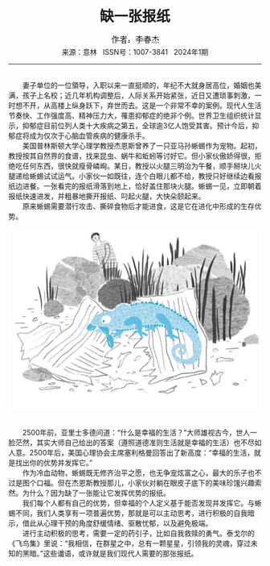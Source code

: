 # <center>缺一张报纸</center>

<div align=center><img src="https://raw.githubusercontent.com/leaguecn/magazines/main/img_authors/%25d7%25f7%25d5%25df%25a3%25ba%25c0%25ee%25b4%25ba%25bd%25dc.jpg"></div>

<center>来源：意林   ISSN号：1007-3841   2024年1期</center>

* * *

<br>　　妻子单位的一位領导，入职以来一直挺顺的，年纪不大就身居高位，婚姻也美满，孩子上名校；近几年机构调整后，人际关系开始紧张，近日又遭琐事刺激，一时想不开，从高楼上纵身跃下，弃世而去。这是一个非常不幸的案例。现代人生活节奏快、工作强度高、精神压力大，罹患抑郁症的绝非个例。世界卫生组织统计显示，抑郁症目前位列人类十大疾病之第五，全球逾3亿人饱受其害。预计今后，抑郁症将成为仅次于心脑血管疾病的健康杀手。  
　　美国普林斯顿大学心理学教授杰恩斯曾养了一只亚马孙蜥蜴作为宠物。起初，教授按其自然界的食谱，找来昆虫、蜗牛和蚯蚓等讨好它。但小家伙傲娇得很，拒绝吃任何东西，很快就瘦骨嶙峋。某日，教授以火腿三明治为午餐，顺手掰块儿火腿递给蜥蜴试试运气。小家伙一如既往，连个白眼儿都不给，教授只好继续边看报纸边进餐。一张看完的报纸滑落到地上，恰好盖住那块火腿。蜥蜴一见，立即朝着报纸快速进发，并粗暴地撕开报纸、叼起火腿，大快朵颐起来。  
　　原来蜥蜴需要潜行攻击、撕碎食物后才能进食，这是它在进化中形成的生存优势。

![](https://raw.githubusercontent.com/leaguecn/magazines/main/img/yili20240110-1-l.jpg)

  
<br>　　2500年前，亚里士多德问道：“什么是幸福的生活？”大师雄视古今，世人一脸茫然，其实大师自己给出的答案（遵照道德准则生活就是幸福的生活）也不尽如人意。2500年后，美国心理协会主席塞利格曼回答出了新高度：“幸福的生活，就是找出你的优势并发挥它。”  
　　作为冷血动物，蜥蜴既无修齐治平之愿，也无争宠炫富之心，最大的乐子也不过是图个口福。但在杰恩斯教授那儿，小家伙对躺在眼皮子底下的美味珍馐兴趣索然。为什么？因为缺了一张能让它发挥优势的报纸。  
　　我们每个人都有自己的优势，但幸福的个人定义基于能否发现并发挥它。与蜥蜴不同，我们人类享有一项普遍优势，那就是可以主动思考，进行积极的自我暗示，借此从心理干预的角度舒缓情绪、驱散忧郁，以及避免极端。  
　　进行主动积极的思考，需要一定的药引子，比如自我救赎的勇气。泰戈尔的《飞鸟集》里说：“我相信，在群星之中，总有一颗星星，引领我的灵魂，穿过未知的黑暗。”这些谶语，或许就是我们现代人需要的那张报纸。
